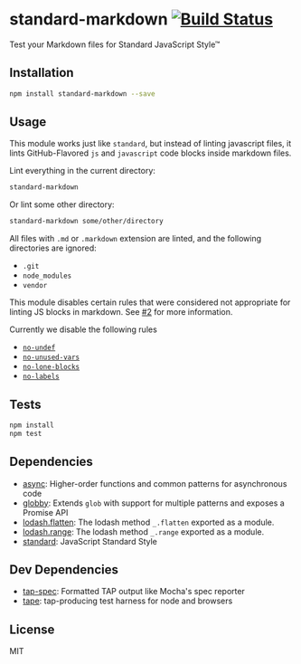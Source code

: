 # standard-markdown [![Build Status](https://travis-ci.org/zeke/standard-markdown.svg?branch=master)](https://travis-ci.org/zeke/standard-markdown)

Test your Markdown files for Standard JavaScript Style™

## Installation

```sh
npm install standard-markdown --save
```

## Usage

This module works just like `standard`, but instead of linting javascript files, it lints GitHub-Flavored `js` and `javascript` code blocks inside markdown files.

Lint everything in the current directory:

```sh
standard-markdown
```

Or lint some other directory:

```sh
standard-markdown some/other/directory
```

All files with `.md` or `.markdown` extension are linted, and the following directories are ignored:

- `.git`
- `node_modules`
- `vendor`

This module disables certain rules that were considered not appropriate for linting JS blocks in markdown. See [#2](https://github.com/zeke/standard-markdown/issues/2) for more information.

Currently we disable the following rules

* [`no-undef`](http://eslint.org/docs/rules/no-undef)  
* [`no-unused-vars`](http://eslint.org/docs/rules/no-unused-vars)  
* [`no-lone-blocks`](http://eslint.org/docs/rules/no-lone-blocks)  
* [`no-labels`](http://eslint.org/docs/2.0.0/rules/no-labels)  

## Tests

```sh
npm install
npm test
```

## Dependencies

- [async](https://github.com/caolan/async): Higher-order functions and common patterns for asynchronous code
- [globby](https://github.com/sindresorhus/globby): Extends `glob` with support for multiple patterns and exposes a Promise API
- [lodash.flatten](https://github.com/lodash/lodash): The lodash method `_.flatten` exported as a module.
- [lodash.range](https://github.com/lodash/lodash): The lodash method `_.range` exported as a module.
- [standard](https://github.com/feross/standard): JavaScript Standard Style

## Dev Dependencies

- [tap-spec](https://github.com/scottcorgan/tap-spec): Formatted TAP output like Mocha&#39;s spec reporter
- [tape](https://github.com/substack/tape): tap-producing test harness for node and browsers


## License

MIT

